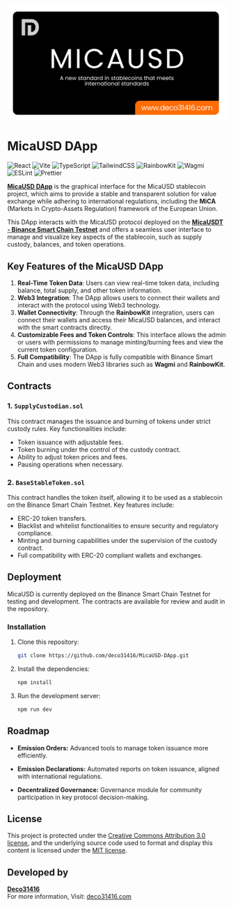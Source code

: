 ![MicaUSD Stablecoin](https://github.com/deco31416/MicaUSD-Stablecoin-DApp/blob/main/public/header.svg)

# MicaUSD DApp

![React](https://img.shields.io/badge/React-18.2.0-blue?logo=react&logoColor=white)
![Vite](https://img.shields.io/badge/Vite-5.1.0-646cff?logo=vite&logoColor=white)
![TypeScript](https://img.shields.io/badge/TypeScript-5.2.2-blue?logo=typescript&logoColor=white)
![TailwindCSS](https://img.shields.io/badge/TailwindCSS-3.4.1-38b2ac?logo=tailwindcss&logoColor=white)
![RainbowKit](https://img.shields.io/badge/RainbowKit-2.0.0-ff5620?logo=rainbowkit&logoColor=white)
![Wagmi](https://img.shields.io/badge/Wagmi-2.5.7-0a0a0a?logo=ethereum&logoColor=white)
![ESLint](https://img.shields.io/badge/ESLint-8.56.0-4B32C3?logo=eslint&logoColor=white)
![Prettier](https://img.shields.io/badge/Prettier-2.8.8-F7B93E?logo=prettier&logoColor=white)

**[MicaUSD DApp](https://github.com/deco31416/MicaUSD-Stablecoin)** is the graphical interface for the MicaUSD stablecoin project, which aims to provide a stable and transparent solution for value exchange while adhering to international regulations, including the **MiCA** (Markets in Crypto-Assets Regulation) framework of the European Union.

This DApp interacts with the MicaUSD protocol deployed on the **[MicaUSDT - Binance Smart Chain Testnet](https://testnet.bscscan.com/address/0x04c385f999dddc8be75a4384c26864abe496139a)** and offers a seamless user interface to manage and visualize key aspects of the stablecoin, such as supply custody, balances, and token operations.

## Key Features of the MicaUSD DApp

1. **Real-Time Token Data**: Users can view real-time token data, including balance, total supply, and other token information.
2. **Web3 Integration**: The DApp allows users to connect their wallets and interact with the protocol using Web3 technology.
3. **Wallet Connectivity**: Through the **RainbowKit** integration, users can connect their wallets and access their MicaUSD balances, and interact with the smart contracts directly.
4. **Customizable Fees and Token Controls**: This interface allows the admin or users with permissions to manage minting/burning fees and view the current token configuration.
5. **Full Compatibility**: The DApp is fully compatible with Binance Smart Chain and uses modern Web3 libraries such as **Wagmi** and **RainbowKit**.

## Contracts

### 1. `SupplyCustodian.sol`
This contract manages the issuance and burning of tokens under strict custody rules. Key functionalities include:

- Token issuance with adjustable fees.
- Token burning under the control of the custody contract.
- Ability to adjust token prices and fees.
- Pausing operations when necessary.

### 2. `BaseStableToken.sol`
This contract handles the token itself, allowing it to be used as a stablecoin on the Binance Smart Chain Testnet. Key features include:

- ERC-20 token transfers.
- Blacklist and whitelist functionalities to ensure security and regulatory compliance.
- Minting and burning capabilities under the supervision of the custody contract.
- Full compatibility with ERC-20 compliant wallets and exchanges.

## Deployment

MicaUSD is currently deployed on the Binance Smart Chain Testnet for testing and development. The contracts are available for review and audit in the repository.

### Installation

1. Clone this repository:
   ```bash
   git clone https://github.com/deco31416/MicaUSD-DApp.git
   ```
2. Install the dependencies:
   ```bash
   npm install
   ```
3. Run the development server:
   ```bash
   npm run dev
   ```

## Roadmap

- **Emission Orders:** Advanced tools to manage token issuance more efficiently.
  
- **Emission Declarations:** Automated reports on token issuance, aligned with international regulations.
  
- **Decentralized Governance:** Governance module for community participation in key protocol decision-making.

## License

This project is protected under the [Creative Commons Attribution 3.0 license](https://creativecommons.org/licenses/by/3.0/us/deed.en), and the underlying source code used to format and display this content is licensed under the [MIT license](https://github.com/deco31416/MicaUSD-Stablecoin-DApp/blob/main/LICENSE.txt).

## Developed by

**[Deco31416](https://github.com/deco31416)**  
For more information, Visit: [deco31416.com](https://www.deco31416.com/)
